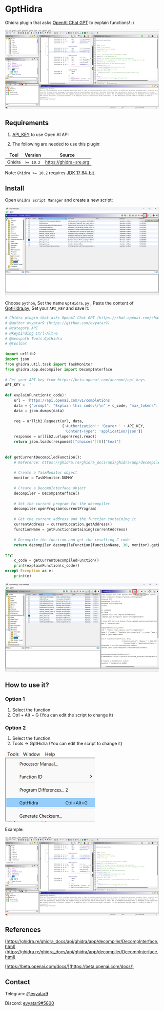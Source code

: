 # GptHidra

Ghidra plugin that asks [OpenAI Chat GPT](https://chat.openai.com/chat) to explain functions! :)

![example.JPG](images/example.JPG)

## Requirements

1. [API_KEY](https://beta.openai.com/account/api-keys) to use Open AI API

2. The following are needed to use this plugin:

Tool | Version |Source |
|---|---|---|
| Ghidra | `>= 10.2` | https://ghidra-sre.org |

Note: ```Ghidra >= 10.2``` requires [JDK 17 64-bit](https://adoptium.net/temurin/releases/).

## Install

Open ```Ghidra Script Manager``` and create a new script:

![scriptmanager.JPG](images/scriptmanager.JPG)

Choose ```python```, Set the name ```GptHidra.py``` , Paste the content of [GptHidra.py](./GptHidra.py), Set your ```API_KEY``` and save it:
```python
# Ghidra plugin that asks OpenAI Chat GPT (https://chat.openai.com/chat) to explain functions! :)
# @author evyatar9 (https://github.com/evyatar9)
# @category API
# @keybinding Ctrl-Alt-G
# @menupath Tools.GptHidra
# @toolbar

import urllib2
import json
from ghidra.util.task import TaskMonitor
from ghidra.app.decompiler import DecompInterface

# Get your API key from https://beta.openai.com/account/api-keys
API_KEY = ''

def explainFunction(c_code):
    url = 'https://api.openai.com/v1/completions'
    data = {"prompt": "Explain this code:\r\n" + c_code, "max_tokens": 2048, "model": "text-davinci-003"}
    data = json.dumps(data)

    req = urllib2.Request(url, data,
                          {'Authorization': 'Bearer ' + API_KEY,
                           'Content-Type': 'application/json'})
    response = urllib2.urlopen(req).read()
    return json.loads(response)["choices"][0]["text"]


def getCurrentDecompiledFunction():
    # Reference: https://ghidra.re/ghidra_docs/api/ghidra/app/decompiler/DecompInterface.html

    # Create a TaskMonitor object
    monitor = TaskMonitor.DUMMY

    # Create a DecompInterface object
    decompiler = DecompInterface()

    # Set the current program for the decompiler
    decompiler.openProgram(currentProgram)

    # Get the current address and the function containing it
    currentAddress = currentLocation.getAddress()
    functionName = getFunctionContaining(currentAddress)

    # Decompile the function and get the resulting C code
    return decompiler.decompileFunction(functionName, 30, monitor).getDecompiledFunction().getC()

try:
    c_code = getCurrentDecompiledFunction()
    print(explainFunction(c_code))
except Exception as e:
    print(e)
```

![gpthidra.JPG](images/gpthidra.JPG)

## How to use it?

### Option 1

1. Select the function
2. Ctrl + Alt + G (You can edit the script to change it)

### Option 2

1. Select the function
2. Tools -> GptHidra (You can edit the script to change it)

![tools.JPG](images/tools.JPG)

Example:

![example.JPG](images/example.JPG)

## References

[https://ghidra.re/ghidra_docs/api/ghidra/app/decompiler/DecompInterface.html](https://ghidra.re/ghidra_docs/api/ghidra/app/decompiler/DecompInterface.html)

[https://beta.openai.com/docs/](https://beta.openai.com/docs/)



## Contact

Telegram: [@evyatar9](https://t.me/evyatar9)

Discord: [evyatar9#5800](https://discordapp.com/users/812805349815091251)